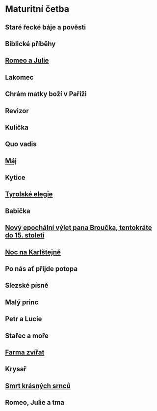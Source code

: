 # **Maturitní četba**

## Staré řecké báje a pověsti

## Biblické příběhy

## [Romeo a Julie](./Books/Romeo_Julie.md)

## Lakomec

## Chrám matky boží v Paříži

## Revizor

## Kulička

## Quo vadis

## [Máj](./Books/Maj.md)

## Kytice

## [Tyrolské elegie](./Books/Tyrolske_Elegie.md)

## Babička

## [Nový epochální výlet pana Broučka, tentokráte do 15. století](./Books/Pan_Broucek.md)

## [Noc na Karlštejně](./Books/Noc_na_Karlstejne.md)

## Po nás ať přijde potopa

## Slezské písně

## Malý princ

## Petr a Lucie

## Stařec a moře

## [Farma zvířat](./Books/Farma_Zvirat.md)

## Krysař

## [Smrt krásných srnců](./Books/Smrt_Krasnych_Srncu.md)

## Romeo, Julie a tma
